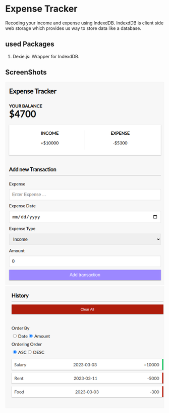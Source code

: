 # Expense Tracker

Recoding your income and expense using IndexdDB. IndexdDB is client side web storage which provides us way to store data like a database.

## used Packages
1. Dexie.js: Wrapper for IndexdDB.

## ScreenShots
![ss1](./ss/ss1.png)
![ss2](./ss/ss2.png)
